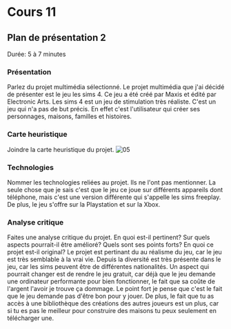 # Cours 11
## Plan de présentation 2 
Durée: 5 à 7 minutes

### Présentation
Parlez du projet multimédia sélectionné. 
Le projet multimédia que j'ai décidé de présenter est le jeu les sims 4. Ce jeu a été créé par Maxis et édité par Electronic Arts. Les sims 4 est un jeu de stimulation très réaliste. C'est un jeu qui n'a pas de but précis. En effet c'est l'utilisateur qui créer ses personnages, maisons, familles et histoires.
### Carte heuristique
Joindre la carte heuristique du projet. 
![05](https://user-images.githubusercontent.com/89647723/142096294-704fa4cc-30c2-4f61-b327-656ba282cc89.jpg)

### Technologies
Nommer les technologies reliées au projet. 
Ils ne l'ont pas mentionner. La seule chose que je sais c'est que le jeu ce joue sur différents appareils dont téléphone, mais c'est une version différente qui s'appelle les sims freeplay. De plus, le jeu s'offre sur la Playstation et sur la Xbox.
### Analyse critique
Faites une analyse critique du projet. En quoi est-il pertinent? Sur quels aspects pourrait-il être amélioré? Quels sont ses points forts? En quoi ce projet est-il original? 
Le projet est pertinant du au réalisme du jeu, car le jeu est très semblable à la vrai vie. Depuis la diversité est très présente dans le jeu, car les sims peuvent être de différentes nationalités. Un aspect qui pourrait changer est de rendre le jeu gratuit, car déjà que le jeu demande une ordinateur performante pour bien fonctionner, le fait que sa coûte de l'argent l'avoir je trouve ça dommage. Le point fort je pense que c'est le fait que le jeu demande pas d'être bon pour y jouer. De plus, le fait que tu as accès à une bibliothèque des créations des autres joueurs est un plus, car si tu es pas le meilleur pour construire des maisons tu peux seulement en télécharger une.
